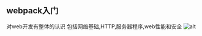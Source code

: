 ## webpack入门

对web开发有整体的认识 包括网络基础,HTTP,服务器程序,web性能和安全
![alt](https://cdn.staticaly.com/gh/845415120/picx-images-hosting@master/20230718/image.5l49s8timlw0.png)
